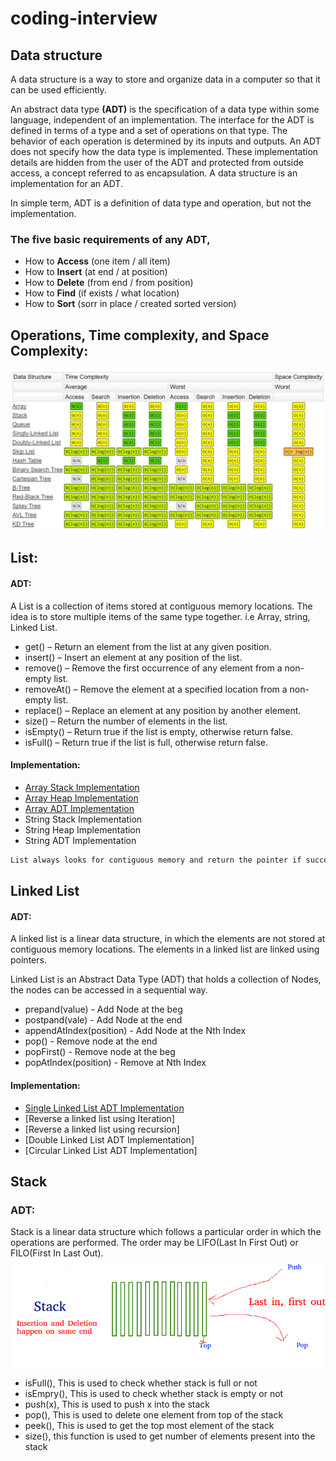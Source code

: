 # coding-interview
## Data structure
A data structure is a way to store and organize data in a computer so that it can be used efficiently.

An abstract data type <b>(ADT)</b> is the specification of a data type within some language, independent of an implementation. The interface for the ADT is defined in terms of a type and a set of operations on that type. The behavior of each operation is determined by its inputs and outputs. An ADT does not specify how the data type is implemented. These implementation details are hidden from the user of the ADT and protected from outside access, a concept referred to as encapsulation. A data structure is an implementation for an ADT. 

In simple term, ADT is a definition of data type and operation, but not the implementation.

### The five basic requirements of any ADT,
* How to <b>Access</b> (one item / all item)
* How to <b>Insert</b> (at end / at position)
* How to <b>Delete</b> (from end / from position)
* How to <b>Find</b> (if exists / what location)
* How to <b>Sort</b> (sorr in place / created sorted version)

## Operations, Time complexity, and Space Complexity:
![Time complexity, and Space Complexity](images/big_o_cheatsheet.jpg)

## List:
#### ADT:
A List is a collection of items stored at contiguous memory locations. The idea is to store multiple items of the same type together. i.e Array, string, Linked List.

* get() – Return an element from the list at any given position.
* insert() – Insert an element at any position of the list.
* remove() – Remove the first occurrence of any element from a non-empty list.
* removeAt() – Remove the element at a specified location from a non-empty list.
* replace() – Replace an element at any position by another element.
* size() – Return the number of elements in the list.
* isEmpty() – Return true if the list is empty, otherwise return false.
* isFull() – Return true if the list is full, otherwise return false.

#### Implementation:
* [Array Stack Implementation](array/array_stack_init.c)
* [Array Heap Implementation](array/array_heap_init.c)
* [Array ADT Implementation](array/array_adt_implementation.c)
* String Stack Implementation
* String Heap Implementation
* String ADT Implementation

```bash
List always looks for contiguous memory and return the pointer if successfull. If the size is full we need to double the array and copy old array elements to new array. To overcome this problem we use <b>Linked List</br>.
```

## Linked List
#### ADT:
A linked list is a linear data structure, in which the elements are not stored at contiguous memory locations. The elements in a linked list are linked using pointers.

Linked List is an Abstract Data Type (ADT) that holds a collection of Nodes, the nodes can be accessed in a sequential way.

* prepand(value) - Add Node at the beg
* postpand(vale) - Add Node at the end
* appendAtIndex(position) - Add Node at the Nth Index
* pop() - Remove node at the end
* popFirst() - Remove node at the beg
* popAtIndex(position) - Remove at Nth Index 

#### Implementation:
* [Single Linked List ADT Implementation](linked_list/single_linked_list.c)
* [Reverse a linked list using Iteration]
* [Reverse a linked list using recursion]
* [Double Linked List ADT Implementation]
* [Circular Linked List ADT Implementation]


## Stack
### ADT:
Stack is a linear data structure which follows a particular order in which the operations are performed. The order may be LIFO(Last In First Out) or FILO(First In Last Out).
![stack](images/stack.png)

* isFull(), This is used to check whether stack is full or not
* isEmpry(), This is used to check whether stack is empty or not
* push(x), This is used to push x into the stack
* pop(), This is used to delete one element from top of the stack
* peek(), This is used to get the top most element of the stack
* size(), this function is used to get number of elements present into the stack



